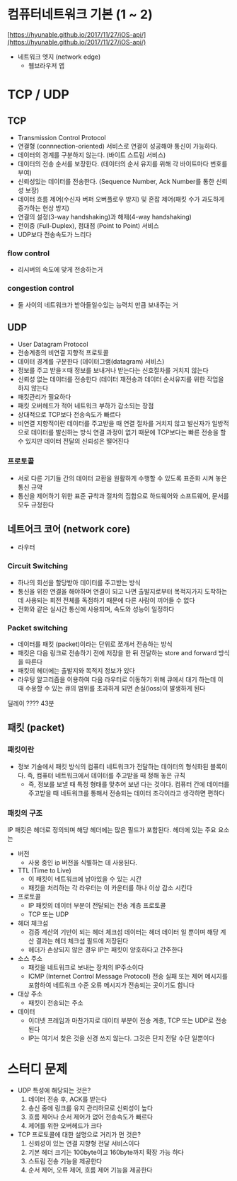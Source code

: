 # 컴퓨터네트워크 기본 (1 ~ 2)

[https://hyunable.github.io/2017/11/27/iOS-api/](https://hyunable.github.io/2017/11/27/iOS-api/)

- 네트워크 엣지 (network edge)
  - 웹브라우저 앱

# TCP / UDP

## TCP

- Transmission Control Protocol
- 연결형 (connnection-oriented) 서비스로 연결이 성공해야 통신이 가능하다.
- 데이터의 경계를 구분하지 않는다. (바이트 스트림 서비스)
- 데이터의 전송 순서를 보장한다. (데이터의 순서 유지를 위해 각 바이트마다 번호를 부여)
- 신뢰성있는 데이터를 전송한다. (Sequence Number, Ack Number를 통한 신뢰성 보장)
- 데이터 흐름 제어(수신자 버퍼 오버플로우 방지) 및 혼잡 제어(패킷 수가 과도하게 증가하는 현상 방지)
- 연결의 설정(3-way handshaking)과 해제(4-way handshaking)
- 전이중 (Full-Duplex), 점대점 (Point to Point) 서비스
- UDP보다 전송속도가 느리다

### flow control

- 리시버의 속도에 맞게 전송하는거

### congestion control

- 둘 사이의 네트워크가 받아들일수있는 능력치 만큼 보내주는 거

## UDP

- User Datagram Protocol
- 전송계층의 비연결 지향적 프로토콜
- 데이터 경계를 구분한다 (데이터그램(datagram) 서비스)
- 정보를 주고 받을ㅈ때 정보를 보내거나 받는다는 신호절차를 거치지 않는다
- 신뢰성 없는 데이터를 전송한다 (데이터 재전송과 데이터 순서유지를 위한 작업을 하지 않는다
- 패킷관리가 필요하다
- 패킷 오버헤드가 적어 네트워크 부하가 감소되는 장점
- 상대적으로 TCP보다 전송속도가 빠르다
- 비연결 지향적이란 데이터를 주고받을 때 연결 절차를 거치지 않고 발신자가 일방적으로 데이터를 발신하는 방식 연결 과정이 없기 때문에 TCP보다는 빠른 전송을 할 수 있지만 데이터 전달의 신뢰성은 떨어진다

### 프로토콜

- 서로 다른 기기들 간의 데이터 교환을 원활하게 수행할 수 있도록 표준화 시켜 놓은 통신 규약
- 통신을 제어하기 위한 표준 규착과 절차의 집합으로 하드웨어와 소프트웨어, 문서를 모두 규정한다

## 네트어크 코어 (network core)

- 라우터

### Circuit Switching

- 하나의 회선을 할당받아 데이터를 주고받는 방식
- 통신을 위한 연결을 해야하며 연결이 되고 나면 출발지로부터 목적지가지 도착하는데 사용되는 회전 전체를 독점하기 때문에 다른 사람이 끼어들 수 없다
- 전화와 같은 실시간 통신에 사용되며, 속도와 성능이 일정하다

### Packet switching

- 데이터를 패킷 (packet)이라는 단위로 쪼개서 전송하는 방식
- 패킷은 다음 링크로 전송하기 전에 저장을 한 뒤 전달하는 store and forward 방식을 따른다
- 패킷의 헤더에는 출발지와 목적지 정보가 있다
- 라우팅 알고리즘을 이용하여 다음 라우터로 이동하기 위해 큐에서 대기 하는데 이 때 수용할 수 있는 큐의 범위를 초과하게 되면 손실(loss)이 발생하게 된다

딜레이 ???? 43분

## 패킷 (packet)

### 패킷이란

- 정보 기술에서 패킷 방식의 컴퓨터 네트워크가 전달하는 데이터의 형식화된 블록이다. 즉, 컴퓨터 네트워크에서 데이터를 주고받을 때 정해 놓은 규칙
  - 즉, 정보를 보낼 때 특정 형태를 맞추어 보낸 다는 것이다. 컴퓨터 간에 데이터를 주고받을 때 네트워크를 통해서 전송되는 데이터 조각이라고 생각하면 편하다

### 패킷의 구조

IP 패킷은 헤더로 정의되며 해당 헤더에는 많은 필드가 포함된다. 헤더에 있는 주요 요소는

- 버전
  - 사용 중인 ip 버전을 식별하는 데 사용된다.
- TTL (Time to Live)
  - 이 패킷이 네트워크에 남아있을 수 있는 시간
  - 패킷을 처리하는 각 라우터는 이 카운터를 하나 이상 감소 시킨다
- 프로토콜
  - IP 패킷의 데이터 부분이 전달되는 전송 계층 프로토콜
  - TCP 또는 UDP
- 헤더 체크섬
  - 검증 계산의 기반이 되는 헤더 체크섬 데이터는 헤더 데이터 일 뿐이며 해당 계산 결과는 헤더 체크섬 필드에 저장된다
  - 헤더가 손상되지 않은 경우 IP는 패킷이 양호하다고 간주한다
- 소스 주소
  - 패킷을 네트워크로 보내는 장치의 IP주소이다
  - ICMP (Internet Control Message Protocol) 전송 실패 또는 제어 메시지를 포함하여 네트워크 수준 오류 메시지가 전송되는 곳이기도 합니다
- 대상 주소
  - 패킷이 전송되는 주소
- 데이터
  - 이더넷 프레임과 마찬가지로 데이터 부분이 전송 계층, TCP 또는 UDP로 전송된다
  - IP는 여기서 찾은 것을 신경 쓰지 않는다. 그것은 단지 전달 수단 일뿐이다

# 스터디 문제

- UDP 특성에 해당되는 것은?
  1. 데이터 전송 후, ACK를 받는다
  2. 송신 중에 링크를 유지 관리하므로 신뢰성이 높다
  3. 흐름 제어나 순서 제어가 없어 전송속도가 빠르다
  4. 제어를 위한 오버헤드가 크다
- TCP 프로토콜에 대한 설명으로 거리가 먼 것은?
  1. 신뢰성이 있는 연결 지향형 전달 서비스이다
  2. 기본 헤더 크기는 100byte이고 160byte까지 확장 가능 하다
  3. 스트림 전송 기능을 제공한다
  4. 순서 제어, 오류 제어, 흐름 제어 기능을 제공한다
